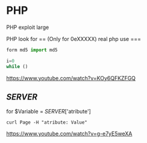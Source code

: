 # PHP

PHP exploit large

PHP look for == (Only for 0eXXXXX) real php use ===

```py
form md5 import md5

i=0
while ()
```

https://www.youtube.com/watch?v=KOy6QFKZFGQ

## _SERVER_
for $Variable = _SERVER_['atribute']

```console
curl Page -H "atribute: Value"
```

https://www.youtube.com/watch?v=g-e7yE5weXA